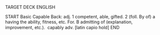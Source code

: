 TARGET DECK
ENGLISH

START
Basic
Capable
Back: adj. 1 competent, able, gifted. 2 (foll. By of) a having the ability, fitness, etc. For. B admitting of (explanation, improvement, etc.).  capably adv. [latin capio hold]
END
